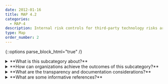 ```yaml
---
date: 2012-01-16
title: MAP 4.2
categories:
  - MAP-4
description: Internal risk controls for third-party technology risks are in place and documented.
type: Map
order_number: 2
---
```

{::options parse_block_html="true" /}


<details>
<summary markdown="span">**What is this subcategory about?**</summary>
<br>
In the course of their work, AI actors often utilize open-source, or otherwise freely available, third-party technologies – some of which have been reported to have privacy, bias, and security risks. Third-party entities providing AI technologies may not be subjected to the same procurement, human resource, or other risk controls which are applied to more standard technologies. Organizations may consider tightening up internal risk controls for these technology sources.

</details>

<details>
<summary markdown="span">**How can organizations achieve the outcomes of this subcategory?**</summary>

* Supply resources such as model documentation templates and software safelists to assist in third-party technology inventory and approval activities.
* Review third-party material (including data and models) for risks related to bias, data privacy, and security vulnerabilities.
* Apply controls – such as procurement, security, and data privacy controls – to all acquired third-party technologies.

</details>

<details>
<summary markdown="span">**What are the transparency and documentation considerations?**</summary>
<br>
**Transparency Considerations – Key Questions: MAP 4.2**
- Did you ensure that the AI system can be audited by independent third parties?
- To what extent do these policies foster public trust and confidence in the use of the AI system?
- Did you establish mechanisms that facilitate the AI system’s auditability (e.g. traceability of the development process, the sourcing of training data and the logging of the AI system’s processes, outcomes, positive and negative impact)?

**AI Transparency Resources: MAP 4.2**
- GAO-21-519SP: AI Accountability Framework for Federal Agencies & Other Entities
- Intel.gov: AI Ethics Framework for Intelligence Community  - 2020
- WEF Model AI Governance Framework Assessment 2020
- Assessment List for Trustworthy AI (ALTAI) - The High-Level Expert Group on AI - 2019

</details>

<details>
<summary markdown="span">**What are some informative references?**</summary>
<br>
Office of the Comptroller of the Currency. 2021. Comptroller's Handbook: Model Risk Management, Version 1.0, August 2021. Retrieved on July 7, 2022 from [OCC](https://www.occ.gov/publications-and-resources/publications/comptrollers-handbook/files/model-risk-management/index-model-risk-management.html)

“Proposed Interagency Guidance on Third-Party Relationships: Risk Management,” 2021, available at [URL](https://www.occ.gov/news-issuances/news-releases/2021/nr-occ-2021-74a.pdf)

</details>

